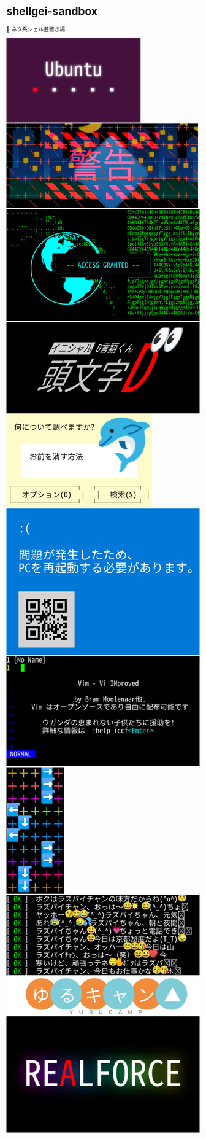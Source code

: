 # shellgei-sandbox

💩 ネタ系シェル芸置き場

<img src="./img/ubuntu-boot.gif" alt="ubuntu"/>
<img src="./img/evangelion-shito.png" alt="evangelion-shito"/>
<img src="./img/super-hacker2.png" alt="super-hacker"/>
<img src="./img/initial-d-lang-man.png" alt="d-lang-man"/>
<img src="./img/dolphin.png" alt="dolphin"/>
<img src="./img/windows-blue-screen.png" alt="windows-blue-screen"/>
<img src="./img/vim.png" alt="vim"/>
<img src="./img/unko-otoge.gif" alt="unko-otoge"/>
<img src="./img/ojiberrypi.gif" alt="ojiberrypi"/>
<img src="./img/yurucamp.png" alt="yurucamp"/>
<img src="./img/realforce.png" alt="realforce"/>

